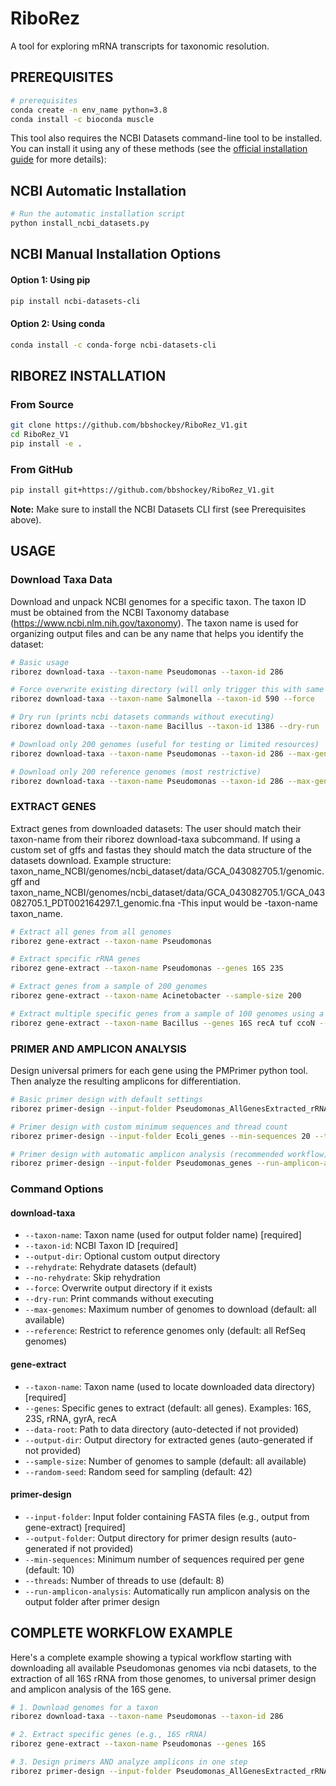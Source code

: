# RiboRez

A tool for exploring mRNA transcripts for taxonomic resolution. 

## PREREQUISITES 
```bash
# prerequisites
conda create -n env_name python=3.8
conda install -c bioconda muscle
```

This tool also requires the NCBI Datasets command-line tool to be installed. You can install it using any of these methods (see the [official installation guide](https://www.ncbi.nlm.nih.gov/datasets/docs/v2/command-line-tools/download-and-install/) for more details):

## NCBI Automatic Installation
```bash
# Run the automatic installation script
python install_ncbi_datasets.py
```

## NCBI Manual Installation Options

#### Option 1: Using pip
```bash
pip install ncbi-datasets-cli
```

#### Option 2: Using conda
```bash
conda install -c conda-forge ncbi-datasets-cli
```


## RIBOREZ INSTALLATION

### From Source
```bash
git clone https://github.com/bbshockey/RiboRez_V1.git
cd RiboRez_V1
pip install -e .
```

### From GitHub
```bash
pip install git+https://github.com/bbshockey/RiboRez_V1.git
```

**Note:** Make sure to install the NCBI Datasets CLI first (see Prerequisites above).

## USAGE

### Download Taxa Data

Download and unpack NCBI genomes for a specific taxon. The taxon ID must be obtained from the NCBI Taxonomy database (https://www.ncbi.nlm.nih.gov/taxonomy). The taxon name is used for organizing output files and can be any name that helps you identify the dataset:

```bash
# Basic usage
riborez download-taxa --taxon-name Pseudomonas --taxon-id 286

# Force overwrite existing directory (will only trigger this with same taxon-name parameter)
riborez download-taxa --taxon-name Salmonella --taxon-id 590 --force

# Dry run (prints ncbi datasets commands without executing)
riborez download-taxa --taxon-name Bacillus --taxon-id 1386 --dry-run

# Download only 200 genomes (useful for testing or limited resources)
riborez download-taxa --taxon-name Pseudomonas --taxon-id 286 --max-genomes 200

# Download only 200 reference genomes (most restrictive)
riborez download-taxa --taxon-name Pseudomonas --taxon-id 286 --max-genomes 200 --reference
```

### EXTRACT GENES

Extract genes from downloaded datasets:
The user should match their taxon-name from their riborez download-taxa subcommand. If using a custom set of gffs and fastas they should match the data structure of the datasets download. Example structure: taxon_name_NCBI/genomes/ncbi_dataset/data/GCA_043082705.1/genomic.gff and taxon_name_NCBI/genomes/ncbi_dataset/data/GCA_043082705.1/GCA_043082705.1_PDT002164297.1_genomic.fna -This input would be -taxon-name taxon_name.

```bash
# Extract all genes from all genomes 
riborez gene-extract --taxon-name Pseudomonas

# Extract specific rRNA genes
riborez gene-extract --taxon-name Pseudomonas --genes 16S 23S

# Extract genes from a sample of 200 genomes
riborez gene-extract --taxon-name Acinetobacter --sample-size 200

# Extract multiple specific genes from a sample of 100 genomes using a repeatable seed.
riborez gene-extract --taxon-name Bacillus --genes 16S recA tuf ccoN --sample-size 100 --random-seed 123
```

### PRIMER AND AMPLICON ANALYSIS

Design universal primers for each gene using the PMPrimer python tool. Then analyze the resulting amplicons for differentiation. 
```bash
# Basic primer design with default settings
riborez primer-design --input-folder Pseudomonas_AllGenesExtracted_rRNA

# Primer design with custom minimum sequences and thread count
riborez primer-design --input-folder Ecoli_genes --min-sequences 20 --threads 4

# Primer design with automatic amplicon analysis (recommended workflow)
riborez primer-design --input-folder Pseudomonas_genes --run-amplicon-analysis
```

### Command Options

#### download-taxa
- `--taxon-name`: Taxon name (used for output folder name) [required]
- `--taxon-id`: NCBI Taxon ID [required]
- `--output-dir`: Optional custom output directory
- `--rehydrate`: Rehydrate datasets (default)
- `--no-rehydrate`: Skip rehydration
- `--force`: Overwrite output directory if it exists
- `--dry-run`: Print commands without executing
- `--max-genomes`: Maximum number of genomes to download (default: all available)
- `--reference`: Restrict to reference genomes only (default: all RefSeq genomes)

#### gene-extract
- `--taxon-name`: Taxon name (used to locate downloaded data directory) [required]
- `--genes`: Specific genes to extract (default: all genes). Examples: 16S, 23S, rRNA, gyrA, recA
- `--data-root`: Path to data directory (auto-detected if not provided)
- `--output-dir`: Output directory for extracted genes (auto-generated if not provided)
- `--sample-size`: Number of genomes to sample (default: all available)
- `--random-seed`: Random seed for sampling (default: 42)

#### primer-design
- `--input-folder`: Input folder containing FASTA files (e.g., output from gene-extract) [required]
- `--output-folder`: Output directory for primer design results (auto-generated if not provided)
- `--min-sequences`: Minimum number of sequences required per gene (default: 10)
- `--threads`: Number of threads to use (default: 8)
- `--run-amplicon-analysis`: Automatically run amplicon analysis on the output folder after primer design

## COMPLETE WORKFLOW EXAMPLE

Here's a complete example showing a typical workflow starting with downloading all available Pseudomonas genomes via ncbi datasets, to the extraction of all 16S rRNA from those genomes, to universal primer design and amplicon analysis of the 16S gene. 

```bash
# 1. Download genomes for a taxon
riborez download-taxa --taxon-name Pseudomonas --taxon-id 286

# 2. Extract specific genes (e.g., 16S rRNA)
riborez gene-extract --taxon-name Pseudomonas --genes 16S

# 3. Design primers AND analyze amplicons in one step
riborez primer-design --input-folder Pseudomonas_AllGenesExtracted_rRNA --run-amplicon-analysis
```
